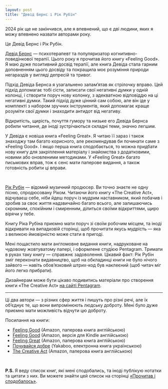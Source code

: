```yaml
---
layout: post
title: "Девід Бернс і Рік Рубін"
---
```


2024 рік ще не закінчився, але я впевнений, що є дві людини, яких я можу впевнено назвати авторами року.

Це Девід Бернс і Рік Рубін.

<!-- more -->

[Девід Бернс](https://en.wikipedia.org/wiki/David_D._Burns) — психотерапевт та популяризатор когнитивно-поведінкової терапії. Цього року я прочитав його книгу «Feeling Good». Я маю дуже позитивний досвід терапії, але книга Девіда стала гарним доповненням цього досвіду та покращила моє розуміння природи негараздів у вигляді депресій та тривог.

Підхід Девіда Бернса я узагальнено запамʼятав як стрілочку вправо. Цей підхід допомагає тобі сісти, записати свої негативні думки у одній колонці, і створити поруч нову колонку, з адекватною відповіддю на ці негативні думки. Такий підхід дуже цінний сам собою, але він іде у комплекті з набором зручних інструментів, який допомагає краще розуміти свої думки і знаходити антидот від негативу.

Відкритість, щирість, почуття гумору та низьке его Девіда Бернса робили читання, де іноді зустрічаються складні теми, значно легшим.

У Девіда є новіша книга «Feeling Great». Я читаю її зараз і також знаходжу там багато корисного, але рекомендував би починати саме з «Feeling Good». І якщо перша книга сподобається, то можна придбати нову книгу для закріплення матеріалу і знайомства з додатковими, новими або оновленими методиками. У «Feeling Great» багато письмових вправ, тож є сенс мати паперове видання, а також готовність робити ці вправи.

<br>

[Рік Рубін](https://en.wikipedia.org/wiki/Rick_Rubin) — відомий музичний продюсер. Ви точно знаєте не одну пісню, спродюсовану Ріком. Читаючи його книгу «The Creative Act», відчуваєш себе, ніби йдеш поруч із мудрим наставником, який побачив і зробив за своє життя надзвичайно багато всього, але залишаючись скромним, спокійним і смиренним, ділиться своїми відкриттями, щиро вірячи у тебе.

Книгу Ріка Рубіна приємно мати поруч зі своїм робочим місцем, та іноді відкривати на випадковій сторінці, щоб прочитати якусь мудрість — яка з великою ймовірністю може стати в пригоді.

Мені пощастило мати англомовне видання книги, надруковане на чудовому жовтуватому папері, і оформлене студією Pentagram. Тримати в руках таку книгу — справжнє задоволення. Цікавий факт: Рік Рубін зміг переконати видавництво, щоб на обкладинці книги не було нічого зайвого — навіть обовʼязковий штрих-код був наклеєний (щоб читач міг його легко прибрати).

Дизайнерам може бути цікаво подивитись матеріали про створення книги «The Creative Act» [на сайті Pentagram](https://www.pentagram.com/news/working-with-rick-rubin-on-the-creative-act-a-way-of-being).

* * *

Ці два автори — з різних сфер життя і пишуть про різні речі, але їх обʼєднує те, що вони випромінюють людську доброту. Мені було дуже приємно мати можливість відчути цю доброту.

Посилання на книги:
- [Feeling Good](https://www.amazon.com/Feeling-Good-New-Mood-Therapy/dp/0380731762/) (Amazon, паперова книга англійською)
- [Feeling Good](https://www.amazon.com/Feeling-Good-New-Mood-Therapy/dp/0380731762/) (Amazon, версія для Kindle англійською)
- [Feeling Great](https://www.amazon.com/Feeling-Great-Revolutionary-Treatment-Depression/dp/168373288X/) (Amazon, паперова книга англійською)
- [Почувайся добре](https://www.yakaboo.ua/ua/pochuvajsja-dobre-nova-terapija-nastroju-2243587.html) (Yakaboo, електронна книга українською)
- [The Creative Act](https://www.amazon.com/Creative-Act-Way-Being/dp/0593652886/) (Amazon, паперова книга англійською)

<br>

**P.S.** Я веду список книг, які мені сподобались, та іноді публікую нотатки та цитати з них. Ви можете знайти цей список на сторінці [«Прочитав і сподобалось»](/lists/books/).